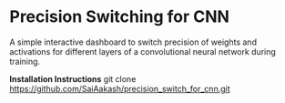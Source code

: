 # Precision Switching for CNN

A simple interactive dashboard to switch precision of weights and activations for different layers of a convolutional neural network during training.

**Installation Instructions**
git clone https://github.com/SaiAakash/precision_switch_for_cnn.git    
